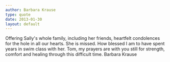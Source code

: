 ```yaml
---
author: Barbara Krause
type: quote
date: 2013-01-30
layout: default
---
```

Offering Sally's whole family, including her friends, heartfelt condolences for the hole in all our hearts. She is missed. How blessed I am to have spent years in swim class with her. Tom, my prayers are with you still for strength, comfort and healing through this difficult time. Barbara Krause